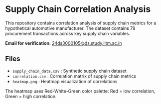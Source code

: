 
# Supply Chain Correlation Analysis

This repository contains correlation analysis of supply chain metrics for a hypothetical automotive manufacturer.
The dataset contains 79 procurement transactions across key supply chain variables.

**Email for verification:** 24ds3000105@ds.study.iitm.ac.in

## Files

- `supply_chain_data.csv` : Synthetic supply chain dataset
- `correlation.csv` : Correlation matrix of supply chain metrics
- `heatmap.png` : Heatmap visualization of correlations

The heatmap uses Red-White-Green color palette: Red = low correlation, Green = high correlation.
